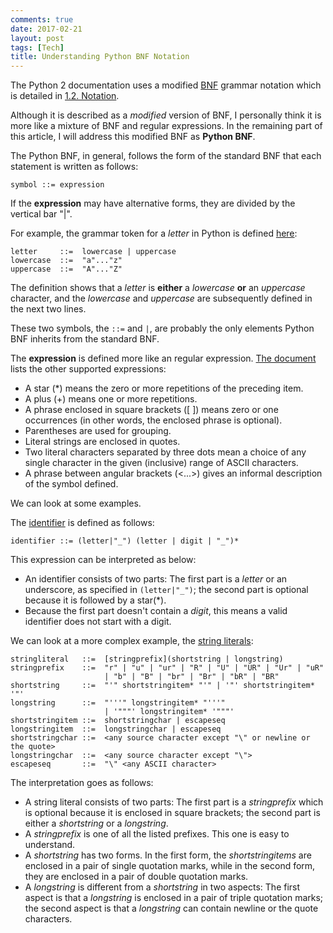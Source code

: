 ```yaml
---
comments: true
date: 2017-02-21
layout: post
tags: [Tech]
title: Understanding Python BNF Notation
---
```


The Python 2 documentation uses a modified [BNF](https://en.wikipedia.org/wiki/Backus%E2%80%93Naur_form) grammar notation which is detailed in [1.2. Notation](https://docs.python.org/2/reference/introduction.html#notation).

Although it is described as a _modified_ version of BNF, I personally think it is more like a mixture of BNF and regular expressions. In the remaining part of this article, I will address this modified BNF as **Python BNF**.

The Python BNF, in general, follows the form of the standard BNF that each statement is written as follows:

```bnf
symbol ::= expression
```

If the **expression** may have alternative forms, they are divided by the vertical bar "|".

For example, the grammar token for a _letter_ in Python is defined [here](https://docs.python.org/2/reference/lexical_analysis.html#grammar-token-letter):

```bnf
letter     ::=  lowercase | uppercase
lowercase  ::=  "a"..."z"
uppercase  ::=  "A"..."Z"
```

The definition shows that a _letter_ is **either** a _lowercase_ **or** an _uppercase_ character, and the _lowercase_ and _uppercase_ are subsequently defined in the next two lines.

These two symbols, the ```::=``` and ```|```, are probably the only elements Python BNF inherits from the standard BNF.

The **expression** is defined more like an regular expression. [The document](https://docs.python.org/2/reference/introduction.html#notation) lists the other supported expressions:

* A star (\*) means the zero or more repetitions of the preceding item.
* A plus (+) means one or more repetitions.
* A phrase enclosed in square brackets ([ ]) means zero or one occurrences (in other words, the enclosed phrase is optional).
* Parentheses are used for grouping.
* Literal strings are enclosed in quotes.
* Two literal characters separated by three dots mean a choice of any single character in the given (inclusive) range of ASCII characters.
*  A phrase between angular brackets (<...>) gives an informal description of the symbol defined.

We can look at some examples.

The [identifier](https://docs.python.org/2/reference/lexical_analysis.html#grammar-token-identifier) is defined as follows:

```bnf
identifier ::= (letter|"_") (letter | digit | "_")*
```

This expression can be interpreted as below:

* An identifier consists of two parts: The first part is a _letter_ or an underscore, as specified in ```(letter|"_")```; the second part is optional because it is followed by a star(\*).
* Because the first part doesn't contain a _digit_, this means a valid identifier does not start with a digit.

We can look at a more complex example, the [string literals](https://docs.python.org/2/reference/lexical_analysis.html#string-literals):

```bnf
stringliteral   ::=  [stringprefix](shortstring | longstring)
stringprefix    ::=  "r" | "u" | "ur" | "R" | "U" | "UR" | "Ur" | "uR"
                     | "b" | "B" | "br" | "Br" | "bR" | "BR"
shortstring     ::=  "'" shortstringitem* "'" | '"' shortstringitem* '"'
longstring      ::=  "'''" longstringitem* "'''"
                     | '"""' longstringitem* '"""'
shortstringitem ::=  shortstringchar | escapeseq
longstringitem  ::=  longstringchar | escapeseq
shortstringchar ::=  <any source character except "\" or newline or the quote>
longstringchar  ::=  <any source character except "\">
escapeseq       ::=  "\" <any ASCII character>
```

The interpretation goes as follows:

* A string literal consists of two parts: The first part is a _stringprefix_ which is optional because it is enclosed in square brackets; the second part is either a _shortstring_ or a _longstring_.
* A _stringprefix_ is one of all the listed prefixes. This one is easy to understand.
* A _shortstring_ has two forms. In the first form, the _shortstringitems_ are enclosed in a pair of single quotation marks, while in the second form, they are enclosed in a pair of double quotation marks.
* A _longstring_ is different from a _shortstring_ in two aspects: The first aspect is that a _longstring_ is enclosed in a pair of triple quotation marks; the second aspect is that a _longstring_ can contain newline or the quote characters.

